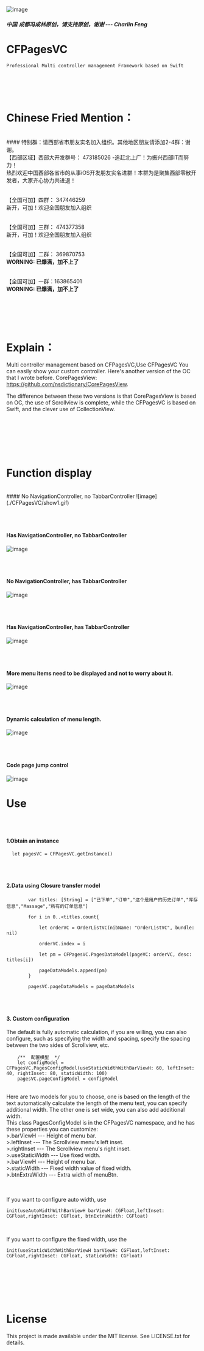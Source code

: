 ![image](./CFPagesVC/show.jpg)<br />
##### 中国.成都冯成林原创，请支持原创，谢谢            --- Charlin Feng

# CFPagesVC
    Professional Multi controller management Framework based on Swift

<br /><br />
Chinese Fried Mention：
===============
<br />
#### 特别群：请西部省市朋友实名加入组织。其他地区朋友请添加2-4群：谢谢。
<br />
【西部区域】西部大开发群号： 473185026  -追赶北上广！为振兴西部IT而努力！<br />
热烈欢迎中国西部各省市的从事iOS开发朋友实名进群！本群为是聚集西部零散开发者，大家齐心协力共进退！ <br /><br />

【全国可加】四群： 347446259<br />
新开，可加！欢迎全国朋友加入组织 <br /><br />

【全国可加】三群： 474377358<br />
新开，可加！欢迎全国朋友加入组织 <br /><br />

【全国可加】二群： 369870753<br />
**WORNING: 已爆满，加不上了**<br /><br />

【全国可加】一群：163865401<br />
**WORNING: 已爆满，加不上了**<br /><br />

<br /><br /><br />

Explain：
===============
Multi controller management based on CFPagesVC,Use CFPagesVC You can easily show your custom controller.
Here's another version of the OC that I wrote before.
CorePagesView: https://github.com/nsdictionary/CorePagesView.

The difference between these two versions is that CorePagesView is based on OC, the use of Scrollview is complete, while the CFPagesVC is based on Swift, and the clever use of CollectionView.

<br/><br/><br/>
Function display
===============
<br/>
#### No NavigationController, no TabbarController
![image](./CFPagesVC/show1.gif)<br />

<br/><br/>
#### Has NavigationController, no TabbarController
![image](./CFPagesVC/show2.gif)<br />

<br/><br/>
#### No NavigationController, has TabbarController
![image](./CFPagesVC/show3.gif)<br />

<br/><br/>
#### Has NavigationController, has TabbarController
![image](./CFPagesVC/show4.gif)<br />

<br/><br/>
#### More menu items need to be displayed and not to worry about it.
![image](./CFPagesVC/show5.gif)<br />

<br/><br/>
#### Dynamic calculation of menu length.
![image](./CFPagesVC/show6.gif)<br />

<br/><br/>
#### Code page jump control
![image](./CFPagesVC/show7.gif)<br />


Use
===============
<br/><br/>
#### 1.Obtain an instance
       
      let pagesVC = CFPagesVC.getInstance()


<br/><br/>
#### 2.Data using Closure transfer model

            var titles: [String] = ["已下单","订单","这个是用户的历史订单","库存信息","Massage","所有的订单信息"]
            
            for i in 0..<titles.count{
                
                let orderVC = OrderListVC(nibName: "OrderListVC", bundle: nil)
                
                orderVC.index = i
                
                let pm = CFPagesVC.PagesDataModel(pageVC: orderVC, desc: titles[i])
                
                pageDataModels.append(pm)
            }
            
            pagesVC.pageDataModels = pageDataModels


<br/><br/>
#### 3. Custom configuration
The default is fully automatic calculation, if you are willing, you can also configure, such as specifying the width and spacing, specify the spacing between the two sides of Scrollview, etc.

        /**  配置模型  */
        let configModel = CFPagesVC.PagesConfigModel(useStaticWidthWithBarViewH: 60, leftInset: 40, rightInset: 80, staticWidth: 100)
        pagesVC.pageConfigModel = configModel
        
<br/>
Here are two models for you to choose, one is based on the length of the text automatically calculate the length of the menu text, you can specify additional width. The other one is set wide, you can also add additional width.

<br/>
This class PagesConfigModel is in the CFPagesVC namespace, and he has these properties you can customize:<br />
>.barViewH --- Height of menu bar.<br />
>.leftInset --- The Scrollview menu's left inset.<br />
>.rightInset --- The Scrollview menu's right inset.<br />
>.useStaticWidth --- Use fixed width.<br />
>.barViewH --- Height of menu bar.<br />
>.staticWidth --- Fixed width value of fixed width.<br />
>.btnExtraWidth --- Extra width of menuBtn.

<br/><br/>
If you want to configure auto width, use

    init(useAutoWidthWithBarViewH barViewH: CGFloat,leftInset: CGFloat,rightInset: CGFloat, btnExtraWidth: CGFloat)
<br/>

If you want to configure the fixed width, use the

    init(useStaticWidthWithBarViewH barViewH: CGFloat,leftInset: CGFloat,rightInset: CGFloat, staticWidth: CGFloat)
    
<br/><br/><br/> 
License
===============
This project is made available under the MIT license. See LICENSE.txt for details.
